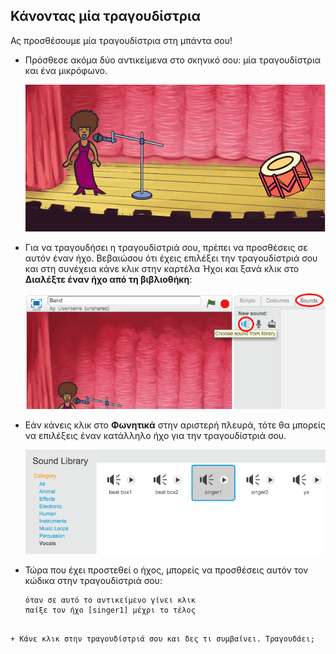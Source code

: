 ## Κάνοντας μία τραγουδίστρια

Ας προσθέσουμε μία τραγουδίστρια στη μπάντα σου!

+ Πρόσθεσε ακόμα δύο αντικείμενα στο σκηνικό σου: μία τραγουδίστρια και ένα μικρόφωνο.
    
    ![screenshot](images/band-singer-mic.png)

+ Για να τραγουδήσει η τραγουδίστριά σου, πρέπει να προσθέσεις σε αυτόν έναν ήχο. Βεβαιώσου ότι έχεις επιλέξει την τραγουδίστριά σου και στη συνέχεια κάνε κλικ στην καρτέλα Ήχοι και ξανά κλικ στο **Διαλέξτε έναν ήχο από τη βιβλιοθήκη**:
    
    ![screenshot](images/band-import-sound.png)

+ Εάν κάνεις κλικ στο **Φωνητικά** στην αριστερή πλευρά, τότε θα μπορείς να επιλέξεις έναν κατάλληλο ήχο για την τραγουδίστριά σου.
    
    ![screenshot](images/band-choose-sound.png)

+ Τώρα που έχει προστεθεί ο ήχος, μπορείς να προσθέσεις αυτόν τον κώδικα στην τραγουδίστριά σου:
    
    ```blocks
    όταν σε αυτό το αντικείμενο γίνει κλικ
    παίξε τον ήχο [singer1] μέχρι το τέλος
```

+ Κάνε κλικ στην τραγουδίστριά σου και δες τι συμβαίνει. Τραγουδάει;